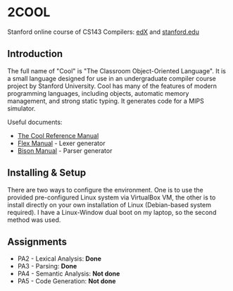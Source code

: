 # 2COOL

Stanford online course of CS143 Compilers: [edX](https://www.edx.org/course/compilers) and [stanford.edu](https://web.stanford.edu/class/cs143/)

## Introduction

The full name of "Cool" is "The Classroom Object-Oriented Language". It is a small language designed for use in an undergraduate compiler course project by Stanford University. Cool has many of the features of modern programming languages, including objects, automatic memory management, and strong static typing. It generates code for a MIPS simulator.

Useful documents:

* [The Cool Reference Manual](http://web.stanford.edu/class/cs143/materials/cool-manual.pdf)
* [Flex Manual](https://www.cs.virginia.edu/~cr4bd/flex-manual/index.html) - Lexer generator
* [Bison Manual](https://www.gnu.org/software/bison/manual/bison.html) - Parser generator

## Installing & Setup

There are two ways to configure the environment. One is to use the provided pre-configured Linux system via VirtualBox VM, the other is to install directly on your own installation of Linux (Debian-based system required). I have a Linux-Window dual boot on my laptop, so the second method was used.

## Assignments

* PA2 - Lexical Analysis: **Done**
* PA3 - Parsing: **Done**
* PA4 - Semantic Analysis: **Not done**
* PA5 - Code Generation: **Not done**